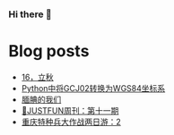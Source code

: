 ### Hi there 👋

<!--
**rebron1900/rebron1900** is a ✨ _special_ ✨ repository because its `README.md` (this file) appears on your GitHub profile.

Here are some ideas to get you started:

- 🔭 I’m currently working on ...
- 🌱 I’m currently learning ...
- 👯 I’m looking to collaborate on ...
- 🤔 I’m looking for help with ...
- 💬 Ask me about ...
- 📫 How to reach me: ...
- 😄 Pronouns: ...
- ⚡ Fun fact: ...
-->



# Blog posts
<!-- BLOG-POST-LIST:START -->
- [16，立秋](https://1900.live/16-li-qiu/)
- [Python中将GCJ02转换为WGS84坐标系](https://1900.live/pythonzhong-jiang-gcj02zhuan-huan-wei-wgs84zuo-biao-xi/)
- [腼腆的我们](https://1900.live/mian-tian-de-wo-men/)
- [🤣JUSTFUN周刊：第十一期](https://1900.live/justfunzhou-kan-di-shi-yi-qi/)
- [重庆特种兵大作战两日游：2](https://1900.live/zhong-qing-te-chong-bing-da-zuo-zhan-liang-ri-you-2/)
<!-- BLOG-POST-LIST:END -->
